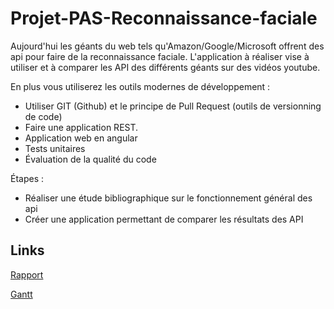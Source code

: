 # Projet-PAS-Reconnaissance-faciale

Aujourd'hui les géants du web tels qu'Amazon/Google/Microsoft offrent des api pour faire de
la reconnaissance faciale. L'application à réaliser vise à utiliser et à comparer les API des
différents géants sur des vidéos youtube.

En plus vous utiliserez les outils modernes de développement :

* Utiliser GIT (Github) et le principe de Pull Request (outils de versionning de code)
* Faire une application REST.
* Application web en angular
* Tests unitaires
* Évaluation de la qualité du code

Étapes :
* Réaliser une étude bibliographique sur le fonctionnement général des api
* Créer une application permettant de comparer les résultats des API
## Links

[Rapport](https://devinci-my.sharepoint.com/personal/atik_mohamed_mouktar_edu_devinci_fr/_layouts/15/guestaccess.aspx?docid=1406e4c4200ec4221afbeeacfc9331e5a&authkey=AeVQgxRYxsjgzq2cPTvdHWI&e=qcnnkp)

[Gantt](https://devinci-my.sharepoint.com/personal/atik_mohamed_mouktar_edu_devinci_fr/_layouts/15/guestaccess.aspx?docid=1406e4c4200ec4221afbeeacfc9331e5a&authkey=AeVQgxRYxsjgzq2cPTvdHWI&e=qcnnkp)
